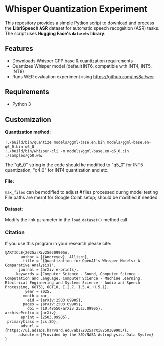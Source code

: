 # Whisper Quantization Experiment

This repository provides a simple Python script to download and process the **LibriSpeech ASR** dataset for automatic speech recognition (ASR) tasks. The script uses **Hugging Face's `datasets` library**.

## **Features**
- Downloads Whisper CPP base & quantization requirements
- Quantizes Whisper model (default INT6, compatible with INT4, INT5, INT8)
- Runs WER evaluation experiment using https://github.com/ins8ai/wer
  
## **Requirements**
- Python 3

## Customization

#### Quantization method:<br>
`!./build/bin/quantize models/ggml-base.en.bin models/ggml-base.en-q6_0.bin q6_0`<br>
`!./build/bin/whisper-cli -m models/ggml-base.en-q6_0.bin ./samples/gb0.wav `<br>

The "q6_0" string in the code should be modified to "q5_0" for INT5 quantization, "q4_0" for INT4 quantization and etc.

#### File: 
`max_files` can be modified to adjust # files processed during model testing
File paths are meant for Google Colab setup; should be modified if needed

#### Dataset:
Modify the link parameter in the `load_dataset()` method call

### Citation
If you use this program in your research please cite:

```
@ARTICLE{2025arXiv250309905A,
       author = {{Andreyev}, Allison},
        title = "{Quantization for OpenAI's Whisper Models: A Comparative Analysis}",
      journal = {arXiv e-prints},
     keywords = {Computer Science - Sound, Computer Science - Computation and Language, Computer Science - Machine Learning, Electrical Engineering and Systems Science - Audio and Speech Processing, 68T50, 68T10, I.2.7, I.5.4, H.5.1},
         year = 2025,
        month = mar,
          eid = {arXiv:2503.09905},
        pages = {arXiv:2503.09905},
          doi = {10.48550/arXiv.2503.09905},
archivePrefix = {arXiv},
       eprint = {2503.09905},
 primaryClass = {cs.SD},
       adsurl = {https://ui.adsabs.harvard.edu/abs/2025arXiv250309905A},
      adsnote = {Provided by the SAO/NASA Astrophysics Data System}
}
```
